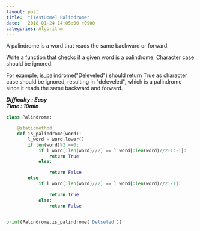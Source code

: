 ```yaml
---
layout: post
title:  "[TestDome] Palindrome"
date:   2018-01-24 14:05:00 +0900
categories: Algorithm
---
```


A palindrome is a word that reads the same backward or forward.

Write a function that checks if a given word is a palindrome. Character case should be ignored.

For example, is_palindrome("Deleveled") should return True as character case should be ignored, resulting in "deleveled", which is a palindrome since it reads the same backward and forward.

**_Difficulty : Easy_**  
**_Time : 10min_**

```python
class Palindrome:

    @staticmethod
    def is_palindrome(word):
        l_word = word.lower()
        if len(word)%2 ==0:
            if l_word[:len(word)//2] == l_word[:len(word)//2-1:-1]:
                return True
            else:

                return False
        else:
            if l_word[:len(word)//2] == l_word[:len(word)//2:-1]:

                return True
            else:
                return False


print(Palindrome.is_palindrome('Delseled'))
```